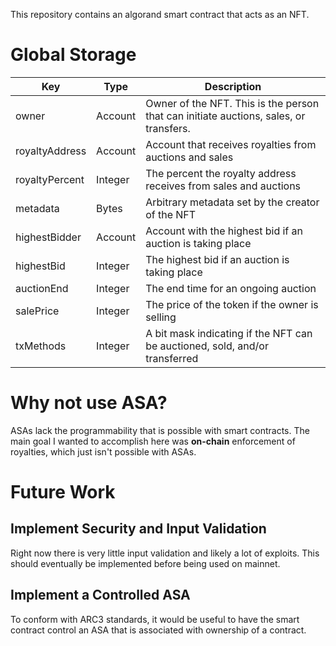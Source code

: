 This repository contains an algorand smart contract that acts as an NFT. 


# Global Storage

| Key             | Type    | Description                                                                           |
|-----------------|---------|---------------------------------------------------------------------------------------|
| owner           | Account | Owner of the NFT. This is the person that can initiate auctions, sales, or transfers. |
| royaltyAddress  | Account | Account that receives royalties from auctions and sales                               |
| royaltyPercent  | Integer | The percent the royalty address receives from sales and auctions                      |
| metadata        | Bytes   | Arbitrary metadata set by the creator of the NFT                                      |
| highestBidder   | Account | Account with the highest bid if an auction is taking place                            |
| highestBid      | Integer | The highest bid if an auction is taking place                                         |
| auctionEnd      | Integer | The end time for an ongoing auction                                                   |
| salePrice       | Integer | The price of the token if the owner is selling                                        |
| txMethods       | Integer | A bit mask indicating if the NFT can be auctioned, sold, and/or transferred           |

# Why not use ASA?
ASAs lack the programmability that is possible with smart contracts. The main goal I wanted to accomplish here was **on-chain** enforcement of royalties, which just isn't possible with ASAs. 

# Future Work

## Implement Security and Input Validation

Right now there is very little input validation and likely a lot of exploits. This should eventually be implemented before being used on mainnet.

## Implement a Controlled ASA
To conform with ARC3 standards, it would be useful to have the smart contract control an ASA that is associated with ownership of a contract. 
